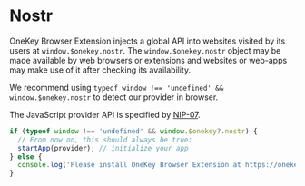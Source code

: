 # Nostr

OneKey Browser Extension injects a global API into websites visited by its users at `window.$onekey.nostr`. The `window.$onekey.nostr` object may be made available by web browsers or extensions and websites or web-apps may make use of it after checking its availability.

We recommend using `typeof window !== 'undefined' && window.$onekey.nostr` to detect our provider in browser.

The JavaScript provider API is specified by [NIP-07](https://github.com/nostr-protocol/nips/blob/master/07.md).

```javascript
if (typeof window !== 'undefined' && window.$onekey?.nostr) {  
  // From now on, this should always be true:  
  startApp(provider); // initialize your app
} else {  
  console.log('Please install OneKey Browser Extension at https://onekey.so/download!');
}
```

